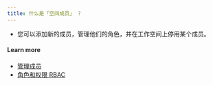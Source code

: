 ```yaml
---
title: 什么是「空间成员」 ?
---
```


- 您可以添加新的成员，管理他们的角色，并在工作空间上停用某个成员。

#### Learn more

- [管理成员](https://bytebase.cc/docs/get-started/step-by-step/register-accounts/#manage-members-eg-update-password)
- [角色和权限 RBAC](https://docs.bytebase.com/administration/roles)
